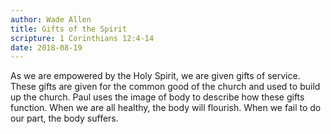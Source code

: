 ```yaml
---
author: Wade Allen
title: Gifts of the Spirit
scripture: 1 Corinthians 12:4-14
date: 2018-08-19
---
```


As we are empowered by the Holy Spirit, we are given gifts of service. These gifts are given for the common good of the church and used to build up the church. Paul uses the image of body to describe how these gifts function. When we are all healthy, the body will flourish. When we fail to do our part, the body suffers.
